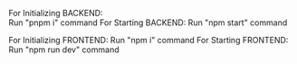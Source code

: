 For Initializing BACKEND:                                              
Run "pnpm i" command
For Starting BACKEND:
Run "npm start" command



For Initializing FRONTEND:
Run "npm i" command
For Starting FRONTEND:
Run "npm run dev" command
